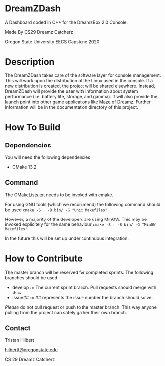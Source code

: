 # DreamZDash
A Dashboard coded in C++ for the DreamzBox 2.0 Console.


Made By CS29 Dreamz Catcherz


Oregon State University EECS Capstone 2020
# Description
The DreamZDash takes care of the software layer for console management. This will work upon
the distribution of the Linux used in the console. If a new distribution is created, the project
will be shared elsewhere. Instead, DreamZDash will provide the user with information about
system performance (i.e. battery life, storage, and gamma). It will also provide the launch point
into other game applications like [Maze of Dreamz](https://github.com/TFlexSoom/MazeOfDreamz).
Further information will be in the documentation directory of this project.

# How To Build
## Dependencies
You will need the following dependencies
- CMake 13.2

## Command
The CMakeLists.txt needs to be invoked with cmake.

For using GNU tools (which we recommend) the following command should be used
`cmake -S . -B bin/ -G "Unix Makefiles"`

However, a majority of the developers are using MinGW. This may be invoked
explicitely for the same behaviour
`cmake -S . -B bin/ -G "MinGW Makefiles"`

In the future this will be set up under continuous integration.

# How to Contribute
The master branch will be reserved for completed sprints. The following branches should be used
- develop := The current sprint branch. Pull requests should merge with this.
- issue## := ## represents the issue number the branch should solve.

*Please* do not pull request or push to the master branch. This way anyone pulling from the project
can safely gather their own branch.

## Contact
Tristan Hilbert


hilbertt@oregonstate.edu


CS 29 Dreamz Catcherz
